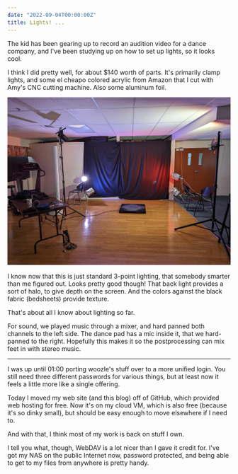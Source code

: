 ```yaml
---
date: "2022-09-04T00:00:00Z"
title: Lights! ...
---
```


The kid has been gearing up to record an audition video for a dance company,
and I've been studying up on how to set up lights, so it looks cool.

I think I did pretty well,
for about $140 worth of parts.
It's primarily clamp lights,
and some el cheapo colored acrylic from Amazon
that I cut with Amy's CNC cutting machine.
Also some aluminum foil.

![Lights!](lights.jpg)

I know now that this is just standard 3-point lighting,
that somebody smarter than me figured out.
Looks pretty good though!
That back light provides a sort of halo, to give depth on the screen.
And the colors against the black fabric (bedsheets) provide texture.

That's about all I know about lighting so far.

For sound, we played music through a mixer,
and hard panned both channels to the left side.
The dance pad has a mic inside it,
that we hard-panned to the right.
Hopefully this makes it so the postprocessing can mix feet in with stereo music.

---

I was up until 01:00 porting woozle's stuff over to a more unified login.
You still need three different passwords for various things,
but at least now it feels a little more like a single offering.

Today I moved my web site (and this blog) off of GitHub,
which provided web hosting for free.
Now it's on my cloud VM,
which is also free (because it's so dinky small),
but should be easy enough to move elsewhere if I need to.

And with that, I think most of my work is back on stuff I own.

I tell you what, though,
WebDAV is a lot nicer than I gave it credit for.
I've got my NAS on the public Internet now,
password protected,
and being able to get to my files from anywhere is pretty handy.
